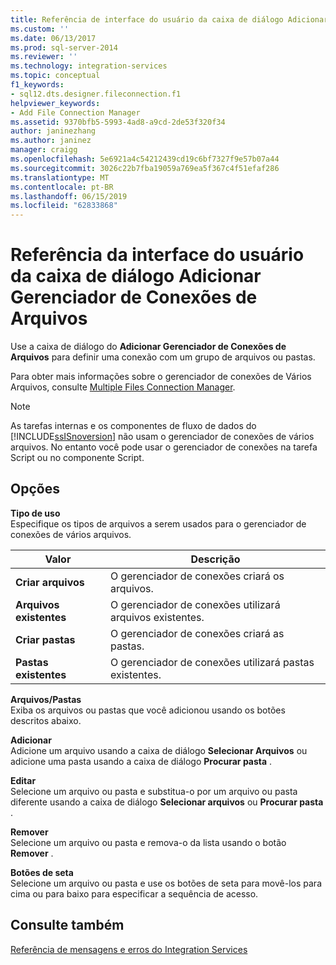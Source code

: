 ```yaml
---
title: Referência de interface do usuário da caixa de diálogo Adicionar Gerenciador de Conexões de Arquivos | Microsoft Docs
ms.custom: ''
ms.date: 06/13/2017
ms.prod: sql-server-2014
ms.reviewer: ''
ms.technology: integration-services
ms.topic: conceptual
f1_keywords:
- sql12.dts.designer.fileconnection.f1
helpviewer_keywords:
- Add File Connection Manager
ms.assetid: 9370bfb5-5993-4ad8-a9cd-2de53f320f34
author: janinezhang
ms.author: janinez
manager: craigg
ms.openlocfilehash: 5e6921a4c54212439cd19c6bf7327f9e57b07a44
ms.sourcegitcommit: 3026c22b7fba19059a769ea5f367c4f51efaf286
ms.translationtype: MT
ms.contentlocale: pt-BR
ms.lasthandoff: 06/15/2019
ms.locfileid: "62833868"
---
```

# <a name="add-file-connection-manager-dialog-box-ui-reference"></a>Referência da interface do usuário da caixa de diálogo Adicionar Gerenciador de Conexões de Arquivos
  Use a caixa de diálogo do **Adicionar Gerenciador de Conexões de Arquivos** para definir uma conexão com um grupo de arquivos ou pastas.  
  
 Para obter mais informações sobre o gerenciador de conexões de Vários Arquivos, consulte [Multiple Files Connection Manager](multiple-files-connection-manager.md).  
  
> [!NOTE]  
>  As tarefas internas e os componentes de fluxo de dados do [!INCLUDE[ssISnoversion](../../includes/ssisnoversion-md.md)] não usam o gerenciador de conexões de vários arquivos. No entanto você pode usar o gerenciador de conexões na tarefa Script ou no componente Script.  
  
## <a name="options"></a>Opções  
 **Tipo de uso**  
 Especifique os tipos de arquivos a serem usados para o gerenciador de conexões de vários arquivos.  
  
|Valor|Descrição|  
|-----------|-----------------|  
|**Criar arquivos**|O gerenciador de conexões criará os arquivos.|  
|**Arquivos existentes**|O gerenciador de conexões utilizará arquivos existentes.|  
|**Criar pastas**|O gerenciador de conexões criará as pastas.|  
|**Pastas existentes**|O gerenciador de conexões utilizará pastas existentes.|  
  
 **Arquivos/Pastas**  
 Exiba os arquivos ou pastas que você adicionou usando os botões descritos abaixo.  
  
 **Adicionar**  
 Adicione um arquivo usando a caixa de diálogo **Selecionar Arquivos** ou adicione uma pasta usando a caixa de diálogo **Procurar pasta** .  
  
 **Editar**  
 Selecione um arquivo ou pasta e substitua-o por um arquivo ou pasta diferente usando a caixa de diálogo **Selecionar arquivos** ou **Procurar pasta** .  
  
 **Remover**  
 Selecione um arquivo ou pasta e remova-o da lista usando o botão **Remover** .  
  
 **Botões de seta**  
 Selecione um arquivo ou pasta e use os botões de seta para movê-los para cima ou para baixo para especificar a sequência de acesso.  
  
## <a name="see-also"></a>Consulte também  
 [Referência de mensagens e erros do Integration Services](../integration-services-error-and-message-reference.md)  
  
  
